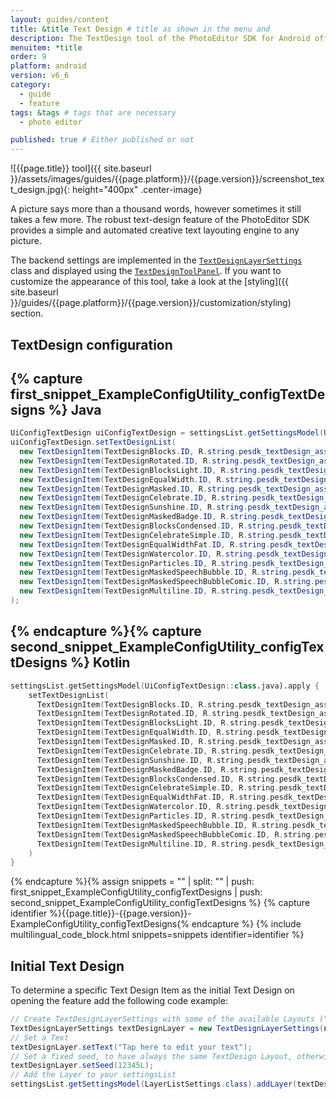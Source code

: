 ```yaml
---
layout: guides/content
title: &title Text Design # title as shown in the menu and
description: The TextDesign tool of the PhotoEditor SDK for Android offers a automated text layouting engine.
menuitem: *title
order: 9
platform: android
version: v6_6
category: 
  - guide
  - feature
tags: &tags # tags that are necessary
  - photo editor 

published: true # Either published or not 
---
```


![{{page.title}} tool]({{ site.baseurl }}/assets/images/guides/{{page.platform}}/{{page.version}}/screenshot_text_design.jpg){: height="400px" .center-image}

A picture says more than a thousand words, however sometimes it still takes a few more.
The robust text-design feature of the PhotoEditor SDK provides a simple and automated creative text layouting engine to any picture.

The backend settings are implemented in the [`TextDesignLayerSettings`]({{site.baseurl}}/apidocs/{{page.platform}}/{{page.version}}/index.html?ly/img/android/pesdk/backend/model/state/layer/TextDesignLayerSettings.html) class and displayed using the [`TextDesignToolPanel`]({{site.baseurl}}/apidocs/{{page.platform}}/{{page.version}}/index.html?ly/img/android/pesdk/ui/panels/TextDesignToolPanel.html).
If you want to customize the appearance of this tool, take a look at the [styling]({{ site.baseurl }}/guides/{{page.platform}}/{{page.version}}/customization/styling) section.

## TextDesign configuration

{% capture first_snippet_ExampleConfigUtility_configTextDesigns %}
Java
---
``````java
UiConfigTextDesign uiConfigTextDesign = settingsList.getSettingsModel(UiConfigTextDesign.class);
uiConfigTextDesign.setTextDesignList(
  new TextDesignItem(TextDesignBlocks.ID, R.string.pesdk_textDesign_asset_blocks, ImageSource.create(R.drawable.imgly_icon_text_design_blocks)),
  new TextDesignItem(TextDesignRotated.ID, R.string.pesdk_textDesign_asset_rotated, ImageSource.create(R.drawable.imgly_icon_text_design_rotated)),
  new TextDesignItem(TextDesignBlocksLight.ID, R.string.pesdk_textDesign_asset_blocksLight, ImageSource.create(R.drawable.imgly_icon_text_design_blocks_light)),
  new TextDesignItem(TextDesignEqualWidth.ID, R.string.pesdk_textDesign_asset_equalWidth, ImageSource.create(R.drawable.imgly_icon_text_design_equal_width)),
  new TextDesignItem(TextDesignMasked.ID, R.string.pesdk_textDesign_asset_masked, ImageSource.create(R.drawable.imgly_icon_text_design_masked)),
  new TextDesignItem(TextDesignCelebrate.ID, R.string.pesdk_textDesign_asset_celebrate, ImageSource.create(R.drawable.imgly_icon_text_design_celebrate)),
  new TextDesignItem(TextDesignSunshine.ID, R.string.pesdk_textDesign_asset_sunshine, ImageSource.create(R.drawable.imgly_icon_text_design_sunshine)),
  new TextDesignItem(TextDesignMaskedBadge.ID, R.string.pesdk_textDesign_asset_maskedBadge, ImageSource.create(R.drawable.imgly_icon_text_design_masked_badge)),
  new TextDesignItem(TextDesignBlocksCondensed.ID, R.string.pesdk_textDesign_asset_blocksCondensed, ImageSource.create(R.drawable.imgly_icon_text_design_blocks_condensed)),
  new TextDesignItem(TextDesignCelebrateSimple.ID, R.string.pesdk_textDesign_asset_celebrateSimple, ImageSource.create(R.drawable.imgly_icon_text_design_celebrate_simple)),
  new TextDesignItem(TextDesignEqualWidthFat.ID, R.string.pesdk_textDesign_asset_equalWidthFat, ImageSource.create(R.drawable.imgly_icon_text_design_equal_width_fat)),
  new TextDesignItem(TextDesignWatercolor.ID, R.string.pesdk_textDesign_asset_watercolor, ImageSource.create(R.drawable.imgly_icon_text_design_watercolor)),
  new TextDesignItem(TextDesignParticles.ID, R.string.pesdk_textDesign_asset_particles, ImageSource.create(R.drawable.imgly_icon_text_design_particles)),
  new TextDesignItem(TextDesignMaskedSpeechBubble.ID, R.string.pesdk_textDesign_asset_maskedSpeechBubble, ImageSource.create(R.drawable.imgly_icon_text_design_masked_speech_bubble)),
  new TextDesignItem(TextDesignMaskedSpeechBubbleComic.ID, R.string.pesdk_textDesign_asset_maskedSpeechBubbleComic, ImageSource.create(R.drawable.imgly_icon_text_design_masked_speech_bubble_comic)),
  new TextDesignItem(TextDesignMultiline.ID, R.string.pesdk_textDesign_asset_multiline, ImageSource.create(R.drawable.imgly_icon_text_design_multiline))
);
``````
{% endcapture %}{% capture second_snippet_ExampleConfigUtility_configTextDesigns %}
Kotlin
---
``````kotlin
settingsList.getSettingsModel(UiConfigTextDesign::class.java).apply {
    setTextDesignList(
      TextDesignItem(TextDesignBlocks.ID, R.string.pesdk_textDesign_asset_blocks, ImageSource.create(R.drawable.imgly_icon_text_design_blocks)),
      TextDesignItem(TextDesignRotated.ID, R.string.pesdk_textDesign_asset_rotated, ImageSource.create(R.drawable.imgly_icon_text_design_rotated)),
      TextDesignItem(TextDesignBlocksLight.ID, R.string.pesdk_textDesign_asset_blocksLight, ImageSource.create(R.drawable.imgly_icon_text_design_blocks_light)),
      TextDesignItem(TextDesignEqualWidth.ID, R.string.pesdk_textDesign_asset_equalWidth, ImageSource.create(R.drawable.imgly_icon_text_design_equal_width)),
      TextDesignItem(TextDesignMasked.ID, R.string.pesdk_textDesign_asset_masked, ImageSource.create(R.drawable.imgly_icon_text_design_masked)),
      TextDesignItem(TextDesignCelebrate.ID, R.string.pesdk_textDesign_asset_celebrate, ImageSource.create(R.drawable.imgly_icon_text_design_celebrate)),
      TextDesignItem(TextDesignSunshine.ID, R.string.pesdk_textDesign_asset_sunshine, ImageSource.create(R.drawable.imgly_icon_text_design_sunshine)),
      TextDesignItem(TextDesignMaskedBadge.ID, R.string.pesdk_textDesign_asset_maskedBadge, ImageSource.create(R.drawable.imgly_icon_text_design_masked_badge)),
      TextDesignItem(TextDesignBlocksCondensed.ID, R.string.pesdk_textDesign_asset_blocksCondensed, ImageSource.create(R.drawable.imgly_icon_text_design_blocks_condensed)),
      TextDesignItem(TextDesignCelebrateSimple.ID, R.string.pesdk_textDesign_asset_celebrateSimple, ImageSource.create(R.drawable.imgly_icon_text_design_celebrate_simple)),
      TextDesignItem(TextDesignEqualWidthFat.ID, R.string.pesdk_textDesign_asset_equalWidthFat, ImageSource.create(R.drawable.imgly_icon_text_design_equal_width_fat)),
      TextDesignItem(TextDesignWatercolor.ID, R.string.pesdk_textDesign_asset_watercolor, ImageSource.create(R.drawable.imgly_icon_text_design_watercolor)),
      TextDesignItem(TextDesignParticles.ID, R.string.pesdk_textDesign_asset_particles, ImageSource.create(R.drawable.imgly_icon_text_design_particles)),
      TextDesignItem(TextDesignMaskedSpeechBubble.ID, R.string.pesdk_textDesign_asset_maskedSpeechBubble, ImageSource.create(R.drawable.imgly_icon_text_design_masked_speech_bubble)),
      TextDesignItem(TextDesignMaskedSpeechBubbleComic.ID, R.string.pesdk_textDesign_asset_maskedSpeechBubbleComic, ImageSource.create(R.drawable.imgly_icon_text_design_masked_speech_bubble_comic)),
      TextDesignItem(TextDesignMultiline.ID, R.string.pesdk_textDesign_asset_multiline, ImageSource.create(R.drawable.imgly_icon_text_design_multiline))
    )
}
``````
{% endcapture %}{% assign snippets = "" | split: "" | push: first_snippet_ExampleConfigUtility_configTextDesigns | push: second_snippet_ExampleConfigUtility_configTextDesigns %}
{% capture identifier %}{{page.title}}-{{page.version}}-ExampleConfigUtility_configTextDesigns{% endcapture %}
{% include multilingual_code_block.html snippets=snippets identifier=identifier %}

## Initial Text Design 

To determine a specific Text Design Item as the initial Text Design on opening the feature add the following code example:

```java
// Create TextDesignLayerSettings with some of the available Layouts ("TextDesign*()")
TextDesignLayerSettings textDesignLayer = new TextDesignLayerSettings(new TextDesignBlocks());
// Set a Text
textDesignLayer.setText("Tap here to edit your text");
// Set a fixed seed, to have always the same TextDesign Layout, otherwise, the seed is taken randomly, so the layout will switch randomly.
textDesignLayer.setSeed(12345L);
// Add the Layer to your settingsList
settingsList.getSettingsModel(LayerListSettings.class).addLayer(textDesignLayer);
```
